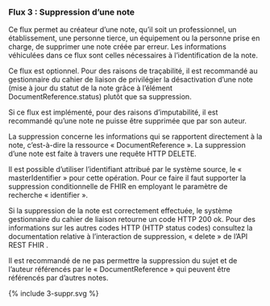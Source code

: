 ### Flux 3 : Suppression d’une note

Ce flux permet au créateur d’une note, qu’il soit un professionnel, un établissement, une personne tierce, un équipement ou la personne prise en charge, de supprimer une note créée par erreur. Les informations véhiculées dans ce flux sont celles nécessaires à l’identification de la note.

Ce flux est optionnel. Pour des raisons de traçabilité, il est recommandé au gestionnaire du cahier de liaison de privilégier la désactivation d’une note (mise à jour du statut de la note grâce à l’élément DocumentReference.status) plutôt que sa suppression.

Si ce flux est implémenté, pour des raisons d’imputabilité, il est recommandé qu’une note ne puisse être supprimée que par son auteur.


La suppression concerne les informations qui se rapportent directement à la note, c’est-à-dire la ressource « DocumentReference ». La suppression d’une note est faite à travers une requête HTTP DELETE.

Il est possible d’utiliser l’identifiant attribué par le système source, le « masterIdentifier » pour cette opération. Pour ce faire il faut supporter la suppression conditionnelle de FHIR  en employant le paramètre de recherche « identifier ».

Si la suppression de la note est correctement effectuée, le système gestionnaire du cahier de liaison retourne un code HTTP 200 ok. Pour des informations sur les autres codes HTTP (HTTP status codes) consultez la documentation relative à l’interaction de suppression, « delete » de l’API REST FHIR . 

Il est recommandé de ne pas permettre la suppression du sujet et de l’auteur référencés par le « DocumentReference » qui peuvent être référencés par d’autres notes.

<div class="figure" style="width:100%;">
    <p>{% include 3-suppr.svg %}</p>
</div>
